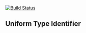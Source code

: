 
[![Build Status](https://secure.travis-ci.org/arlac77/uti.png)](http://travis-ci.org/arlac77/uti)

Uniform Type Identifier
-----------------------
